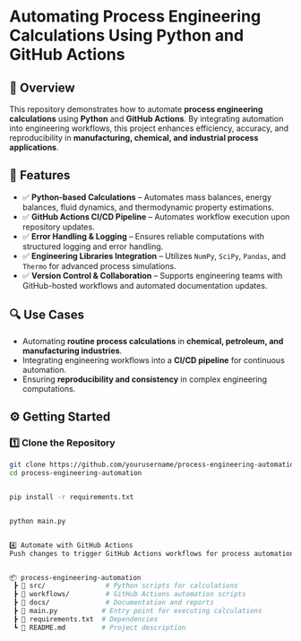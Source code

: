 # Automating Process Engineering Calculations Using Python and GitHub Actions  

## 📌 Overview  
This repository demonstrates how to automate **process engineering calculations** using **Python** and **GitHub Actions**. By integrating automation into engineering workflows, this project enhances efficiency, accuracy, and reproducibility in **manufacturing, chemical, and industrial process applications**.  

## 🚀 Features  
- ✅ **Python-based Calculations** – Automates mass balances, energy balances, fluid dynamics, and thermodynamic property estimations.  
- ✅ **GitHub Actions CI/CD Pipeline** – Automates workflow execution upon repository updates.  
- ✅ **Error Handling & Logging** – Ensures reliable computations with structured logging and error handling.  
- ✅ **Engineering Libraries Integration** – Utilizes `NumPy`, `SciPy`, `Pandas`, and `Thermo` for advanced process simulations.  
- ✅ **Version Control & Collaboration** – Supports engineering teams with GitHub-hosted workflows and automated documentation updates.  

## 🔍 Use Cases  
- Automating **routine process calculations** in **chemical, petroleum, and manufacturing industries**.  
- Integrating engineering workflows into a **CI/CD pipeline** for continuous automation.  
- Ensuring **reproducibility and consistency** in complex engineering computations.  

## ⚙️ Getting Started  
### 1️⃣ Clone the Repository  
```bash
git clone https://github.com/yourusername/process-engineering-automation.git
cd process-engineering-automation


pip install -r requirements.txt


python main.py


4️⃣ Automate with GitHub Actions
Push changes to trigger GitHub Actions workflows for process automation.


📦 process-engineering-automation  
 ┣ 📂 src/               # Python scripts for calculations  
 ┣ 📂 workflows/         # GitHub Actions automation scripts  
 ┣ 📂 docs/              # Documentation and reports  
 ┣ 📜 main.py           # Entry point for executing calculations  
 ┣ 📜 requirements.txt  # Dependencies  
 ┗ 📜 README.md         # Project description  

